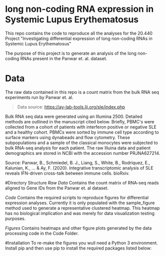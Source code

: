 # long non-coding RNA expression in Systemic Lupus Erythematosus  
This repo contains the code to reproduce all the analyses for the 20.440 Project
"Investigating differential expression of long non-coding RNAs in Systemic Lupus
Erythematosus"  

The purpose of this project is to generate an analysis of the long non-coding
RNAs present in the Panwar et. al. dataset.  

# Data  
The raw data contained in this repo is a count matrix from the bulk RNA seq
experiments run by Panwar et. al.  

>Data source: https://ay-lab-tools.lji.org/sle/index.php

Bulk RNA seq data were generated using an Illumina 2500. Detailed methods are
outlined in the manuscript cited below. Briefly, PBMC's were collected from a
cohort of patients with interferon positive or negative SLE and a healthy cohort.
PBMCs were sorted by immune cell type according to surface markers using
dynabeads and flow cytometry. These subpopulations and a sample of the classical
monocytes were subjected to bulk RNA-seq analysis for each patient. The raw
Illuina data and patient demographics are stored in NCBI with the accession
number PRJNA627214.

Source:
Panwar, B., Schmiedel, B. J., Liang, S., White, B., Rodriquez, E., Kalunian,
K., ... & Ay, F. (2020). Integrative transcriptomic analysis of SLE reveals
IFN-driven cross-talk between immune cells. bioRxiv.

#Directory Structure
*Raw Data*
Contains the count matrix of RNA-seq reads aligned to Gene IDs from
the Panwar et. al dataset.

*Code*
Contains the required scripts to reproduce figures for differential
expression analyses. Currently it is only populated with the sample_figure
method used to generate a representative clustered heatmap. This heatmap has
no biological implication and was merely for data visualization testing
purposes.

*Figures*
Contains heatmaps and other figure plots generated by the
data processing code in the Code Folder.

#Installation
To re-make the figures you wull need a Python 3 environment. Install pip and
then use pip to install the required packages listed below:
